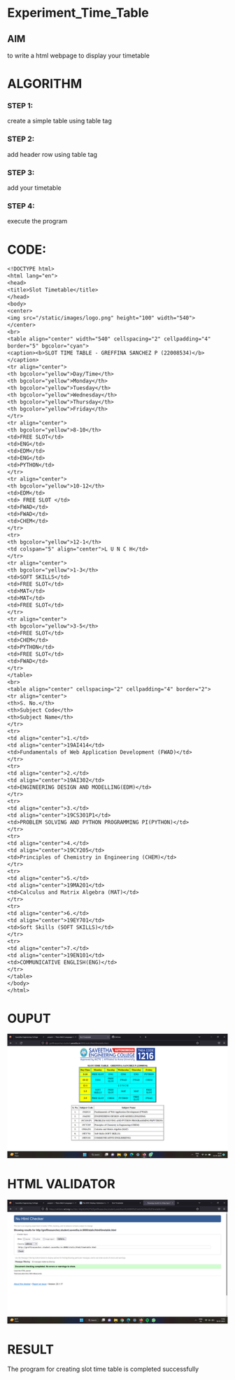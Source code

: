 # Experiment_Time_Table

## AIM
to write a html webpage to display your timetable

# ALGORITHM
### STEP 1:
create a simple table using table tag

### STEP 2:
add header row using table tag

### STEP 3:
add your timetable

### STEP 4:
execute the program

# CODE:
```
<!DOCTYPE html>
<html lang="en">
<head>
<title>Slot Timetable</title>
</head>
<body>
<center>
<img src="/static/images/logo.png" height="100" width="540">
</center>
<br>
<table align="center" width="540" cellspacing="2" cellpadding="4" border="5" bgcolor="cyan">
<caption><b>SLOT TIME TABLE - GREFFINA SANCHEZ P (22008534)</b></caption>
<tr align="center">
<th bgcolor="yellow">Day/Time</th>
<th bgcolor="yellow">Monday</th>
<th bgcolor="yellow">Tuesday</th>
<th bgcolor="yellow">Wednesday</th>
<th bgcolor="yellow">Thursday</th>
<th bgcolor="yellow">Friday</th>
</tr>
<tr align="center">
<th bgcolor="yellow">8-10</th>
<td>FREE SLOT</td>
<td>ENG</td>
<td>EDM</td>
<td>ENG</td>
<td>PYTHON</td>
</tr>
<tr align="center">
<th bgcolor="yellow">10-12</th>
<td>EDM</td>
<td> FREE SLOT </td>
<td>FWAD</td>
<td>FWAD</td>
<td>CHEM</td>
</tr>
<tr>
<th bgcolor="yellow">12-1</th>
<td colspan="5" align="center">L U N C H</td>
</tr>
<tr align="center">
<th bgcolor="yellow">1-3</th>
<td>SOFT SKILLS</td>
<td>FREE SLOT</td>
<td>MAT</td>
<td>MAT</td>
<td>FREE SLOT</td>
</tr>
<tr align="center">
<th bgcolor="yellow">3-5</th>
<td>FREE SLOT</td>
<td>CHEM</td>
<td>PYTHON</td>
<td>FREE SLOT</td>
<td>FWAD</td>
</tr>
</table>
<br>
<table align="center" cellspacing="2" cellpadding="4" border="2">
<tr align="center">
<th>S. No.</th>
<th>Subject Code</th>
<th>Subject Name</th>
</tr>
<tr>
<td align="center">1.</td>
<td align="center">19AI414</td>
<td>Fundamentals of Web Application Development (FWAD)</td>
</tr>
<tr>
<td align="center">2.</td>
<td align="center">19AI302</td>
<td>ENGINEERING DESIGN AND MODELLING(EDM)</td>
</tr>
<tr>
<td align="center">3.</td>
<td align="center">19CS301P1</td>
<td>PROBLEM SOLVING AND PYTHON PROGRAMMING PI(PYTHON)</td>
</tr>
<tr>
<td align="center">4.</td>
<td align="center">19CY205</td>
<td>Principles of Chemistry in Engineering (CHEM)</td>
</tr>
<tr>
<td align="center">5.</td>
<td align="center">19MA201</td>
<td>Calculus and Matrix Algebra (MAT)</td>
</tr>
<tr>
<td align="center">6.</td>
<td align="center">19EY701</td>
<td>Soft Skills (SOFT SKILLS)</td>
</tr>
<tr>
<td align="center">7.</td>
<td align="center">19EN101</td>
<td>COMMUNICATIVE ENGLISH(ENG)</td>
</tr>
</table>
</body>
</html>
```

# OUPUT
![OUTPUT](./timetable.png)

# HTML VALIDATOR
![HTML VALIDATOR](./valid.png)

# RESULT
The program for creating slot time table is completed successfully

